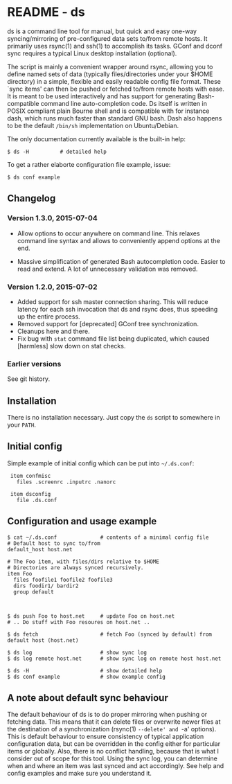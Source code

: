 README - ds
===========

ds is a command line tool for manual, but quick and easy one-way
syncing/mirroring of pre-configured data sets to/from remote hosts. It primarily
uses rsync(1) and ssh(1) to accomplish its tasks. GConf and dconf sync requires
a typical Linux desktop installation (optional).

The script is mainly a convenient wrapper around rsync, allowing you to define
named sets of data (typically files/directories under your $HOME directory) in a
simple, flexible and easily readable config file format. These \`sync items' can
then be pushed or fetched to/from remote hosts with ease. It is meant to be used
interactively and has support for generating Bash-compatible command line
auto-completion code. Ds itself is written in POSIX compliant plain Bourne shell
and is compatible with for instance dash, which runs much faster than standard
GNU bash. Dash also happens to be the default `/bin/sh` implementation on
Ubuntu/Debian.

The only documentation currently available is the built-in help:

    $ ds -H          # detailed help

To get a rather elaborte configuration file example, issue:

    $ ds conf example

Changelog
---------

### Version 1.3.0, 2015-07-04 ###

- Allow options to occur anywhere on command line. This relaxes command line
syntax and allows to conveniently append options at the end.

- Massive simplification of generated Bash autocompletion code. Easier to read
  and extend. A lot of unnecessary validation was removed.


### Version 1.2.0, 2015-07-02 ###

- Added support for ssh master connection sharing. This will reduce latency for
  each ssh invocation that ds and rsync does, thus speeding up the entire
  process.
- Removed support for [deprecated] GConf tree synchronization.
- Cleanups here and there.
- Fix bug with `stat` command file list being duplicated, which caused [harmless]
  slow down on stat checks.

### Earlier versions ###

See git history.


Installation
------------

There is no installation necessary. Just copy the `ds` script to somewhere in
your `PATH`.


Initial config
--------------

Simple example of initial config which can be put into `~/.ds.conf`:

     item confmisc
       files .screenrc .inputrc .nanorc

     item dsconfig
       file .ds.conf


Configuration and usage example
-------------------------------

    $ cat ~/.ds.conf              # contents of a minimal config file
    # Default host to sync to/from
    default_host host.net

    # The Foo item, with files/dirs relative to $HOME
    # Directories are always synced recursively.
    item Foo
      files foofile1 foofile2 foofile3
      dirs foodir1/ bardir2
      group default



    $ ds push Foo to host.net     # update Foo on host.net
    # .. Do stuff with Foo resoures on host.net ..

    $ ds fetch                    # fetch Foo (synced by default) from default host (host.net)

    $ ds log                      # show sync log
    $ ds log remote host.net      # show sync log on remote host host.net

    $ ds -H                       # show detailed help
    $ ds conf example             # show example config


A note about default sync behaviour
-----------------------------------

The default behaviour of ds is to do proper mirroring when pushing or fetching
data. This means that it can delete files or overwrite newer files at the
destination of a synchronization (rsync(1) `--delete' and `-a' options). This is
default behaviour to ensure consistency of typical application configuration
data, but can be overridden in the config either for particular items or
globally. Also, there is no conflict handling, because that is what I consider
out of scope for this tool. Using the sync log, you can determine when and where
an item was last synced and act accordingly. See help and config examples and
make sure you understand it.

